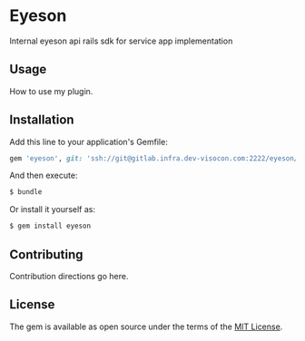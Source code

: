# Eyeson
Internal eyeson api rails sdk for service app implementation

## Usage
How to use my plugin.

## Installation
Add this line to your application's Gemfile:

```ruby
gem 'eyeson', git: 'ssh://git@gitlab.infra.dev-visocon.com:2222/eyeson/eyeson-gem.git'
```

And then execute:
```bash
$ bundle
```

Or install it yourself as:
```bash
$ gem install eyeson
```

## Contributing
Contribution directions go here.

## License
The gem is available as open source under the terms of the [MIT License](http://opensource.org/licenses/MIT).
